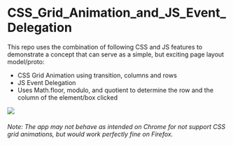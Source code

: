 # CSS_Grid_Animation_and_JS_Event_Delegation

This repo uses the combination of following CSS and JS features to demonstrate a concept that can serve as a simple, but exciting page layout model/proto:

  - CSS Grid Animation using transition, columns and rows
  - JS Event Delegation
  - Uses Math.floor, modulo, and quotient to determine the row and the column of the element/box clicked
  
  ![](https://github.com/binadam1983/CSS_Grid_Animation_and_JS_Event_Delegation/blob/7f917c25a69fac542ea96d10bc01ea11b363bcfe/gifs/grid_60-390.gif)

###### Note: The app may not behave as intended on Chrome for not support CSS grid animations, but would work perfectly fine on Firefox.
